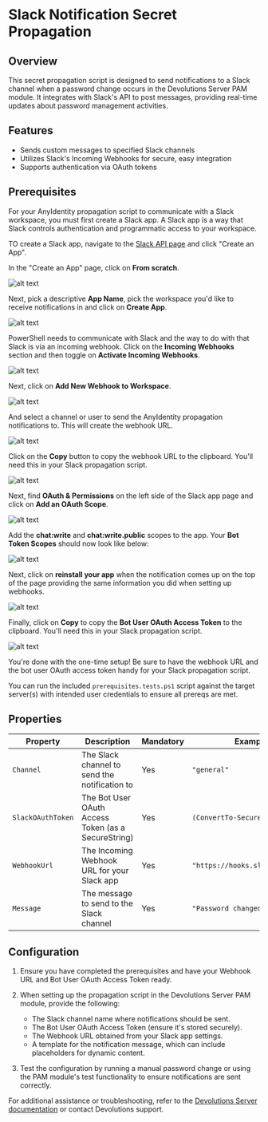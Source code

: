 # Slack Notification Secret Propagation

## Overview

This secret propagation script is designed to send notifications to a Slack channel when a password change occurs in the Devolutions Server PAM module. It integrates with Slack's API to post messages, providing real-time updates about password management activities.

## Features

- Sends custom messages to specified Slack channels
- Utilizes Slack's Incoming Webhooks for secure, easy integration
- Supports authentication via OAuth tokens

## Prerequisites

For your AnyIdentity propagation script to communicate with a Slack workspace, you must first create a Slack app. A Slack app is a way that Slack controls authentication and programmatic access to your workspace.

TO create a Slack app, navigate to the [Slack API page](https://api.slack.com/apps?new_app=1) and click "Create an App".

In the "Create an App" page, click on **From scratch**.

![alt text](image.png)

Next, pick a descriptive **App Name**, pick the workspace you'd like to receive notifications in and click on **Create App**.

![alt text](image-1.png)

PowerShell needs to communicate with Slack and the way to do with that Slack is via an incoming webhook. Click on the **Incoming Webhooks** section and then toggle on **Activate Incoming Webhooks**.

![alt text](image-2.png)

Next, click on **Add New Webhook to Workspace**.

![alt text](image-3.png)

And select a channel or user to send the AnyIdentity propagation notifications to. This will create the webhook URL.

![alt text](image-4.png)

Click on the **Copy** button to copy the webhook URL to the clipboard. You'll need this in your Slack propagation script.

![alt text](image-5.png)

Next, find **OAuth & Permissions** on the left side of the Slack app page and click on **Add an OAuth Scope**.

![alt text](image-6.png)

Add the **chat:write** and **chat:write.public** scopes to the app. Your **Bot Token Scopes** should now look like below:

![alt text](image-7.png)

Next, click on **reinstall your app** when the notification comes up on the top of the page providing the same information you did when setting up webhooks.

![alt text](image-8.png)

Finally, click on **Copy** to copy the **Bot User OAuth Access Token** to the clipboard. You'll need this in your Slack propagation script.

![alt text](image-9.png)

You're done with the one-time setup! Be sure to have the webhook URL and the bot user OAuth access token handy for your Slack propagation script.

You can run the included `prerequisites.tests.ps1` script against the target server(s) with intended user credentials to ensure all prereqs are met.

## Properties

| Property        | Description                                           | Mandatory | Example                       |
| --------------- | ----------------------------------------------------- | --------- | ----------------------------- |
| `Channel`       | The Slack channel to send the notification to         | Yes       | `"general"`                  |
| `SlackOAuthToken` | The Bot User OAuth Access Token (as a SecureString) | Yes       | `(ConvertTo-SecureString ... )` |
| `WebhookUrl`    | The Incoming Webhook URL for your Slack app           | Yes       | `"https://hooks.slack.com/..."` |
| `Message`       | The message to send to the Slack channel              | Yes       | `"Password changed for user X"` |

## Configuration

1. Ensure you have completed the prerequisites and have your Webhook URL and Bot User OAuth Access Token ready.

2. When setting up the propagation script in the Devolutions Server PAM module, provide the following:
   - The Slack channel name where notifications should be sent.
   - The Bot User OAuth Access Token (ensure it's stored securely).
   - The Webhook URL obtained from your Slack app settings.
   - A template for the notification message, which can include placeholders for dynamic content.

3. Test the configuration by running a manual password change or using the PAM module's test functionality to ensure notifications are sent correctly.

For additional assistance or troubleshooting, refer to the [Devolutions Server documentation](https://docs.devolutions.net/server/) or contact Devolutions support.